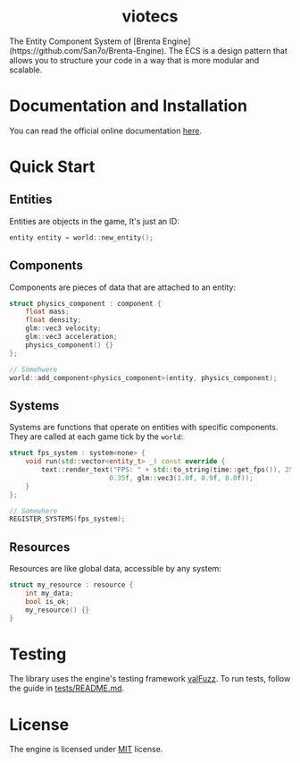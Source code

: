 <h1 align=center> viotecs </h1>
The Entity Component System of [Brenta Engine](https://github.com/San7o/Brenta-Engine).
The ECS is a design pattern that allows you to structure your code in
a way that is more modular and scalable.

# Documentation and Installation

You can read the official online documentation [here](https://san7o.github.io/brenta-engine-documentation/viotecs/v1.0/).

# Quick Start

## Entities
Entities are objects in the game, It's just an ID:
```c++
entity entity = world::new_entity();
```

## Components
Components are pieces of data that are attached to an entity:
```c++
struct physics_component : component {
    float mass;
    float density;
    glm::vec3 velocity;
    glm::vec3 acceleration;
    physics_component() {}
};

// Somehwere
world::add_component<physics_component>(entity, physics_component);
```

## Systems
Systems are functions that operate on entities with specific components. They
are called at each game tick by the `world`:
```c++
struct fps_system : system<none> {
    void run(std::vector<entity_t> _) const override {
        text::render_text("FPS: " + std::to_string(time::get_fps()), 25.0f, 25.0f,
                         0.35f, glm::vec3(1.0f, 0.9f, 0.0f));
    }
};

// Somewhere
REGISTER_SYSTEMS(fps_system);
```

## Resources

Resources are like global data, accessible by any system:
```c++
struct my_resource : resource {
    int my_data;
    bool is_ok;
    my_resource() {}
}
```

# Testing
The library uses the engine's testing framework [valFuzz](https://github.com/San7o/valFuzz). To run tests, follow the
guide in [tests/README.md](./tests/README.md).

# License

The engine is licensed under [MIT](https://en.wikipedia.org/wiki/MIT_License) license.
